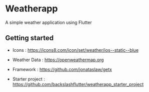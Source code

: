 # Weatherapp
A simple weather application using Flutter
## Getting started
* Icons : https://icons8.com/icon/set/weather/ios--static--blue
 
* Weather Data : https://openweathermap.org
 
* Framework : https://github.com/jonataslaw/getx
 
* Starter project : https://github.com/backslashflutter/weatherapp_starter_project
